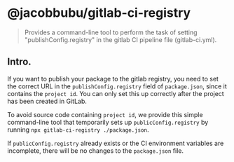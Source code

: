 # @jacobbubu/gitlab-ci-registry

> Provides a command-line tool to perform the task of setting "publishConfig.registry" in the gitlab CI pipeline file (gitlab-ci.yml).

## Intro.

If you want to publish your package to the gitlab registry, you need to set the correct URL in the `publishConfig.registry` field of `package.json`, since it contains the `project id`. You can only set this up correctly after the project has been created in GitLab.

To avoid source code containing `project id`, we provide this simple command-line tool that temporarily sets up `publicConfig.registry` by running `npx gitlab-ci-registry ./package.json`.

If `publicConfig.registry` already exists or the CI environment variables are incomplete, there will be no changes to the `package.json` file.

